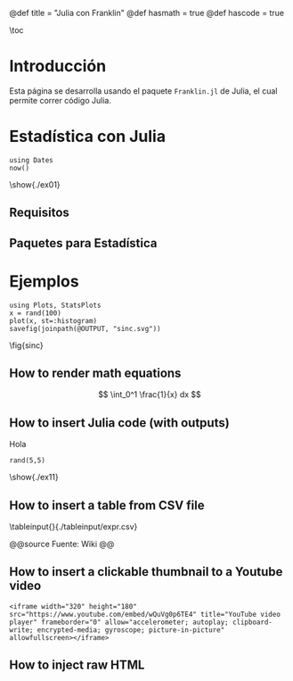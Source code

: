 @def title = "Julia con Franklin"
@def hasmath = true
@def hascode = true

\toc 
# Introducción

Esta página se desarrolla usando el paquete `Franklin.jl` de Julia, el cual permite correr código Julia.

# Estadística con Julia

```julia:./ex01
using Dates
now()
``` 
\show{./ex01}

## Requisitos


## Paquetes para Estadística



# Ejemplos

```julia:plot
using Plots, StatsPlots
x = rand(100)
plot(x, st=:histogram) 
savefig(joinpath(@OUTPUT, "sinc.svg"))
```
\fig{sinc}



## How to render math equations

$$ \int_0^1 \frac{1}{x} dx $$

## How to insert Julia code (with outputs)

Hola
```julia:./ex11
rand(5,5)
``` 

\show{./ex11}

## How to insert a table from CSV file

\tableinput{}{./tableinput/expr.csv}

@@source
Fuente: Wiki
@@

## How to insert a clickable thumbnail to a Youtube video

~~~
<iframe width="320" height="180" src="https://www.youtube.com/embed/wQuVg0p6TE4" title="YouTube video player" frameborder="0" allow="accelerometer; autoplay; clipboard-write; encrypted-media; gyroscope; picture-in-picture" allowfullscreen></iframe>
~~~

## How to inject raw HTML



<!-- # Franklin syntax sandbox

This page is meant as a sandbox for Franklin Syntax so that you can quickly practice or experience things.

## Sandbox

Write whatever you want here to practice Franklin Syntax:

```julia:./ex1
using LinearAlgebra, Random
Random.seed!(135)
a, b = randn(50), randn(50)
println(dot(a, b))
println(sum(ai * bi for (ai, bi) ∈ zip(a, b)))
```

\output{./ex1}

(yet another example that floating point arithmetics can be complicated).

$$ \forall x \in \R:\quad \scal{x, x} \ge 0 $$

\newcommand{\E}{\mathbb E}

Surely some people remember the ordering, but I always forget:

$$ \varphi(\E[X]) \le \E[\varphi(X)] $$

for $\varphi$ convex. -->
